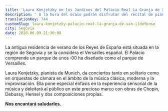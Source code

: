 ```yaml
---
title: 'Laura Konjetzky en los Jardines del Palacio Real La Granja de San Ildefonso'
description: ' A la hora del ocaso podrán disfrutar del recital de piano "La noche", con Laura Konjetzky. '
translationKey: 744
customSlug: laura-konjetzky-palacio-real-la-granja-de-san-ildefonso
city: Segovia
date: 2018-06-09 21:30:00
---
```


La antigua residencia de verano de los Reyes de España está situada en la región de Segovia y se la considera el Versailles español. El Palacio comprende un parque de unos :00 ha diseñado como el parque de Versailles.

Laura Konjetzky, pianista de Munich, da conciertos tanto en solitario como en orquestas de cámara en el ámbito de la música clásica, moderna y la improvisación. Ella pone especial énfasis en la experiencia sensorial de la música y deleitará al público en este precioso marco con obras de Chopin, Debussy, Hensel y dos composiciones propias.

<strong>Nos encantará saludarles. </strong>
